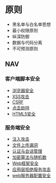# 原则

- 黑名单与白名单思想
- 最小权限原则
- 纵深防御
- 数据与代码分离
- 不可预测原则

## NAV

### 客户端脚本安全

- [浏览器安全](./浏览器安全.md)
- [XSS攻击](./XSS攻击.md)
- [CSRF](./CSRF.md)
- [点击劫持](./点击劫持.md)
- [HTML5安全](./HTML5安全.md)

### 服务端安全

- [注入攻击](./注入攻击.md)
- [文件上传漏洞](./文件上传漏洞.md)
- [认证与会话管理](./认证与会话管理.md)
- [加密算法与随机数](./加密算法与随机数.md)
- [Web框架安全](./Web框架安全.md)
- [应用层拒绝服务攻击](./应用层拒绝服务攻击.md)
- [web服务器配置安全](./web服务器配置安全.md)